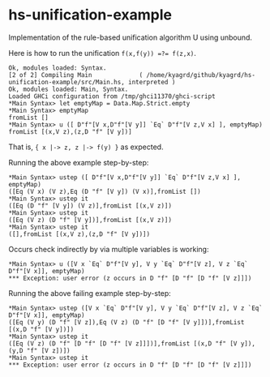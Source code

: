 # hs-unification-example
Implementation of the rule-based unification algorithm U using unbound.

Here is how to run the unification `f(x,f(y)) =?= f(z,x)`.
```
Ok, modules loaded: Syntax.
[2 of 2] Compiling Main             ( /home/kyagrd/github/kyagrd/hs-unification-example/src/Main.hs, interpreted )
Ok, modules loaded: Main, Syntax.
Loaded GHCi configuration from /tmp/ghci11370/ghci-script
*Main Syntax> let emptyMap = Data.Map.Strict.empty
*Main Syntax> emptyMap
fromList []    
*Main Syntax> u ([ D"f"[V x,D"f"[V y]] `Eq` D"f"[V z,V x] ], emptyMap)
fromList [(x,V z),(z,D "f" [V y])]
```
That is, `{ x |-> z, z |-> f(y) }` as expected.

Running the above example step-by-step:
```
*Main Syntax> ustep ([ D"f"[V x,D"f"[V y]] `Eq` D"f"[V z,V x] ], emptyMap)
([Eq (V x) (V z),Eq (D "f" [V y]) (V x)],fromList [])
*Main Syntax> ustep it
([Eq (D "f" [V y]) (V z)],fromList [(x,V z)])
*Main Syntax> ustep it
([Eq (V z) (D "f" [V y])],fromList [(x,V z)])
*Main Syntax> ustep it
([],fromList [(x,V z),(z,D "f" [V y])])
```


Occurs check indirectly by via multiple variables is working:
```
*Main Syntax> u ([V x `Eq` D"f"[V y], V y `Eq` D"f"[V z], V z `Eq` D"f"[V x]], emptyMap)
*** Exception: user error (z occurs in D "f" [D "f" [D "f" [V z]]])
```
Running the above failing example step-by-step:
```
*Main Syntax> ustep ([V x `Eq` D"f"[V y], V y `Eq` D"f"[V z], V z `Eq` D"f"[V x]], emptyMap)
([Eq (V y) (D "f" [V z]),Eq (V z) (D "f" [D "f" [V y]])],fromList [(x,D "f" [V y])])
*Main Syntax> ustep it
([Eq (V z) (D "f" [D "f" [D "f" [V z]]])],fromList [(x,D "f" [V y]),(y,D "f" [V z])])
*Main Syntax> ustep it
*** Exception: user error (z occurs in D "f" [D "f" [D "f" [V z]]])
```
